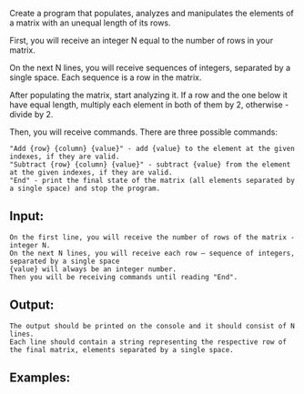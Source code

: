 Create a program that populates, analyzes and manipulates the elements of a matrix with an unequal length of its rows.

First, you will receive an integer N equal to the number of rows in your matrix.

On the next N lines, you will receive sequences of integers, separated by a single space. Each sequence is a row in the matrix.

After populating the matrix, start analyzing it. If a row and the one below it have equal length, multiply each element in both of them by 2, otherwise - divide by 2.

Then, you will receive commands. There are three possible commands:

	"Add {row} {column} {value}" - add {value} to the element at the given indexes, if they are valid.
	"Subtract {row} {column} {value}" - subtract {value} from the element at the given indexes, if they are valid.
	"End" - print the final state of the matrix (all elements separated by a single space) and stop the program.

## Input: 

	On the first line, you will receive the number of rows of the matrix - integer N.
	On the next N lines, you will receive each row – sequence of integers, separated by a single space
	{value} will always be an integer number.
	Then you will be receiving commands until reading "End".

## Output:

	The output should be printed on the console and it should consist of N lines.
	Each line should contain a string representing the respective row of the final matrix, elements separated by a single space.

## Examples:

